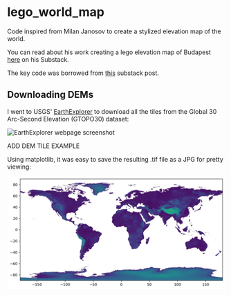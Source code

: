 # lego_world_map
Code inspired from Milan Janosov to create a stylized elevation map of the world.

You can read about his work creating a lego elevation map of Budapest [here](https://open.substack.com/pub/milanjanosov/p/lego-elevation-map?r=3mp6w8&utm_medium=ios) on his Substack.

The key code was borrowed from [this](https://gis.stackexchange.com/questions/449569/merging-a-large-number-of-geotiff-files-via-gdal-merge-py) substack post.

## Downloading DEMs

I went to USGS' [EarthExplorer](https://earthexplorer.usgs.gov) to download all the tiles from the Global 30 Arc-Second Elevation (GTOPO30) dataset:

![EarthExplorer webpage screenshot](figures/earth_explorer.png)

ADD DEM TILE EXAMPLE

Using matplotlib, it was easy to save the resulting .tif file as a JPG for pretty viewing:

![JPG of merged worldwide DEM](figures/dem_world.jpg)
